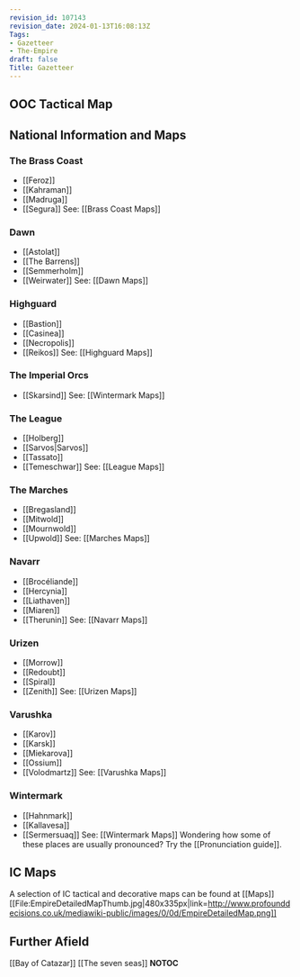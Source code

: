 ```yaml
---
revision_id: 107143
revision_date: 2024-01-13T16:08:13Z
Tags:
- Gazetteer
- The-Empire
draft: false
Title: Gazetteer
---
```

## OOC Tactical Map
## National Information and Maps
### The Brass Coast
* [[Feroz]]
* [[Kahraman]]
* [[Madruga]]
* [[Segura]]
See: [[Brass Coast Maps]]
### Dawn
* [[Astolat]]
* [[The Barrens]]
* [[Semmerholm]]
* [[Weirwater]]
See: [[Dawn Maps]]
### Highguard
* [[Bastion]]
* [[Casinea]]
* [[Necropolis]]
* [[Reikos]]
See: [[Highguard Maps]]
### The Imperial Orcs
* [[Skarsind]]
See: [[Wintermark Maps]]
### The League
* [[Holberg]]
* [[Sarvos|Sarvos]]
* [[Tassato]]
* [[Temeschwar]]
See: [[League Maps]]
### The Marches
* [[Bregasland]]
* [[Mitwold]]
* [[Mournwold]]
* [[Upwold]]
See: [[Marches Maps]]
### Navarr
* [[Brocéliande]]
* [[Hercynia]]
* [[Liathaven]]
* [[Miaren]]
* [[Therunin]]
See: [[Navarr Maps]]
### Urizen
* [[Morrow]]
* [[Redoubt]]
* [[Spiral]]
* [[Zenith]]
See: [[Urizen Maps]]
### Varushka
* [[Karov]]
* [[Karsk]]
* [[Miekarova]]
* [[Ossium]]
* [[Volodmartz]]
See: [[Varushka Maps]]
### Wintermark
* [[Hahnmark]]
* [[Kallavesa]]
* [[Sermersuaq]]
See: [[Wintermark Maps]]
Wondering how some of these places are usually pronounced? Try the [[Pronunciation guide]].
## IC Maps
A selection of IC tactical and decorative maps can be found at [[Maps]]
[[File:EmpireDetailedMapThumb.jpg|480x335px|link=http://www.profounddecisions.co.uk/mediawiki-public/images/0/0d/EmpireDetailedMap.png]]
## Further Afield
[[Bay of Catazar]]
[[The seven seas]]
__NOTOC__